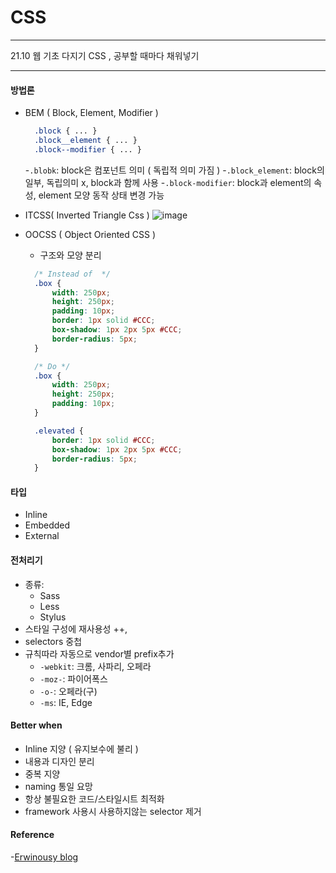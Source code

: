 # CSS
***

21.10 웹 기초 다지기 CSS , 공부할 때마다 채워넣기

***

#### 방법론

  - BEM ( Block, Element, Modifier ) 
    ```Css
      .block { ... }
      .block__element { ... }
      .block--modifier { ... }
    ```
    -``.blobk``: block은 컴포넌트 의미 ( 독립적 의미 가짐 )
    -``.block_element``: block의 일부, 독립의미 x, block과 함께 사용
    -``.block-modifier``: block과 element의 속성, element 모양 동작 상태 변경 가능
    
  - ITCSS( Inverted Triangle Css )
  ![image](https://user-images.githubusercontent.com/15559593/138219295-e925a3bc-b676-4f83-94f0-233dae0aabf6.png)


  - OOCSS ( Object Oriented CSS )
    - 구조와 모양 분리
    ```Css
      /* Instead of  */
      .box {
          width: 250px;
          height: 250px;
          padding: 10px;
          border: 1px solid #CCC;
          box-shadow: 1px 2px 5px #CCC;
          border-radius: 5px;
      }

      /* Do */
      .box {
          width: 250px;
          height: 250px;
          padding: 10px;
      }

      .elevated {
          border: 1px solid #CCC;
          box-shadow: 1px 2px 5px #CCC;
          border-radius: 5px;
      }
    ```
    
#### 타입

  - Inline
  - Embedded
  - External

#### 전처리기 
  - 종류:
    -  Sass
    -  Less
    -  Stylus
  - 스타일 구성에 재사용성 ++, 
  - selectors 중첩
  - 규칙따라 자동으로 vendor별 prefix추가
    - ``-webkit``: 크롬, 사파리, 오페라
    - ``-moz-``: 파이어폭스
    - ``-o-``: 오페라(구)
    - ``-ms``: IE, Edge

#### 


#### Better when

 - Inline 지양 ( 유지보수에 불리 ) 
 - 내용과 디자인 분리
 - 중복 지양
 - naming 통일 요망
 - 항상 불필요한 코드/스타일시트 최적화 
 - framework 사용시 사용하지않는 selector 제거


#### Reference
 -[Erwinousy blog](https://erwinousy.medium.com/css-%EA%B0%9C%EC%84%A0%EC%9D%84-%EC%9C%84%ED%95%9C-10%EA%B0%80%EC%A7%80-%EB%B0%A9%EB%B2%95-9923b106661c)
